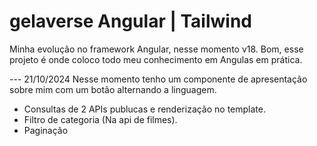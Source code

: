 # gelaverse  Angular | Tailwind
Minha evolução no framework Angular, nesse momento v18.
Bom, esse projeto é onde coloco todo meu conhecimento em Angulas em prática.

--- 21/10/2024
Nesse momento tenho um componente de apresentação sobre mim com um botão alternando a linguagem.
 - Consultas de 2 APIs publucas e renderização no template.
 - Filtro de categoria (Na api de filmes).
 - Paginação

